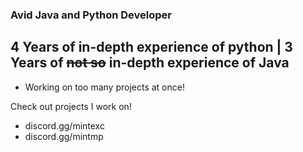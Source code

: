### Avid Java and Python Developer

## 4 Years of in-depth experience of python | 3 Years of ~~not so~~ in-depth experience of Java

- Working on too many projects at once!

Check out projects I work on!
* discord.gg/mintexc
* discord.gg/mintmp



<!--
**ThunderinPC/ThunderinPC** is a ✨ _special_ ✨ repository because its `README.md` (this file) appears on your GitHub profile.

Here are some ideas to get you started:

- 🔭 I’m currently working on ...
- 🌱 I’m currently learning ...
- 👯 I’m looking to collaborate on ...
- 🤔 I’m looking for help with ...
- 💬 Ask me about ...
- 📫 How to reach me: ...
- 😄 Pronouns: ...
- ⚡ Fun fact: ...
-->
